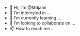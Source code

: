 - 👋 Hi, I’m @Mdjaan
- 👀 I’m interested in ...
- 🌱 I’m currently learning ...
- 💞️ I’m looking to collaborate on ...
- 📫 How to reach me ...

<!---
Mdjaan/Mdjaan is a ✨ special ✨ repository because its `README.md` (this file) appears on your GitHub profile.
You can click the Preview link to take a look at your changes.
--->
